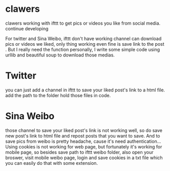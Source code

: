 # clawers
clawers working with ifttt to get pics or videos you like from social media. continue developing

For twitter and Sina Weibo, ifttt don't have working channel can download pics or videos we liked, only thing working even fine is save link to the post . But I really need the function personally, I write some simple code using urllib and beautiful soup to download those medias.

# Twitter
you can just add a channel in ifttt to save your liked post's link to a html file. add the path to the folder hold those files in code.

# Sina Weibo
those channel to save your liked post's link is not working well, so do save new post's link to html file and repost posts that you want to save.
And to save pics from weibo is pretty headache, cause it's need authentication... Using cookies is not working for web page, but fortunately it's working for mobile page, so besides save path to ifttt weibo folder, also open your broswer, visit mobile weibo page, login and save cookies in a txt file which you can easily do that with some extension.


